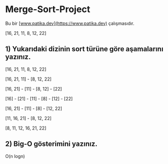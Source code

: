 # Merge-Sort-Project
Bu bir [www.patika.dev](https://www.patika.dev) çalışmasıdır.

[16, 21, 11, 8, 12, 22]

## 1) Yukarıdaki dizinin sort türüne göre aşamalarını yazınız.

[16, 21, 11, 8, 12, 22]

[16, 21, 11] - [8, 12, 22]

[16, 21] - [11] - [8, 12] - [22]

[16] - [21] - [11] - [8] - [12] - [22]

[16, 21] - [11] - [8] - [12, 22]

[11, 16, 21] - [8, 12, 22]

[8, 11, 12, 16, 21, 22]

## 2) Big-O gösterimini yazınız.
O(n logn)